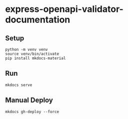 # express-openapi-validator-documentation

## Setup
```shell
python -m venv venv
source venv/bin/activate
pip install mkdocs-material
```

## Run
```shell
mkdocs serve
```

## Manual Deploy
```
mkdocs gh-deploy --force
```